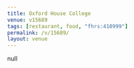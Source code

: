```yaml
---
title: Oxford House College
venue: v15689
tags: [restaurant, food, "fhrs:410999"]
permalink: /v/15689/
layout: venue
---
```

null